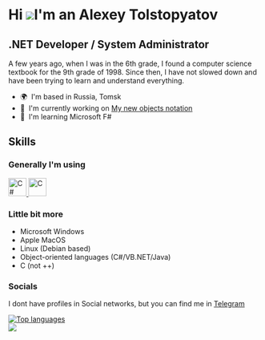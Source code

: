 Hi ![](https://user-images.githubusercontent.com/18350557/176309783-0785949b-9127-417c-8b55-ab5a4333674e.gif)I'm an Alexey Tolstopyatov
===========================================================================================================================================

.NET Developer / System Administrator
-------------------------------------

A few years ago, when I was in the 6th grade, I found a computer science textbook for the 9th grade of 1998. Since then, I have not slowed down and have been trying to learn and understand everything.

* 🌍  I'm based in Russia, Tomsk
* 🚀  I'm currently working on [My new objects notation](http://github.com/AlexeyTolstopyatov/mom-notation)
* 🧠  I'm learning Microsoft F#

## Skills

### Generally I'm using
<p>
  <a href="https://docs.microsoft.com/en-us/dotnet/csharp/" target="_blank" rel="noreferrer">
    <img src="https://raw.githubusercontent.com/danielcranney/readme-generator/main/public/icons/skills/csharp-colored.svg" width="36" height="36" alt="C#" />
  </a>
  <a href="https://docs.microsoft.com/en-us/cpp/?view=msvc-170" target="_blank" rel="noreferrer">
    <img src="https://raw.githubusercontent.com/danielcranney/readme-generator/main/public/icons/skills/c-colored.svg" width="36" height="36" alt="C" />
  </a>
</p>

### Little bit more
 - Microsoft Windows
 - Apple MacOS
 - Linux (Debian based)
 - Object-oriented languages (C#/VB.NET/Java)
 - C (not ++)

### Socials
I dont have profiles in Social networks, but you can find me in [Telegram](https://tg.cc/rule_t](https://t.me/rule_t))

<a href="https://github.com/AlexeyTolstopyatov" align="left"><img src="https://github-readme-stats.vercel.app/api/top-langs/?username=AlexeyTolstopyatov&langs_count=5&title_color=0891b2&text_color=ffffff&icon_color=0891b2&bg_color=1c1917&hide_border=true&locale=en&hide=html&custom_title=Top%20%Languages" alt="Top languages" /></a>
<br/>
<a href="https://github.com/AlexeyTolstopyatov" align="left">
<img src="https://github-readme-stats.vercel.app/api/top-langs/?username=AlexeyTolstopyatov&hide_progress=true&langs_count=20&hide_border=true&theme=dark&custom_title=All%20%using%20%languages"></img>
</a>
